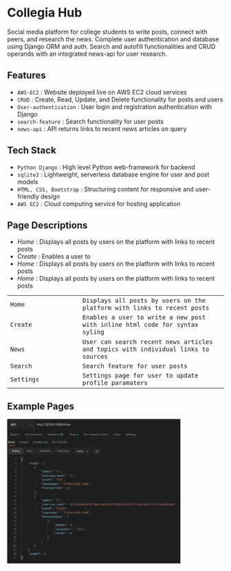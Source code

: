 # Collegia Hub

Social media platform for college students to write posts, connect with peers, and research the news. Complete user authentication and database using Django ORM and auth. Search and autofill functionalities and CRUD operands with an integrated news-api for user research.

## Features

- `AWS-EC2` : Website deployed live on AWS EC2 cloud services
- `CRUD` : Create, Read, Update, and Delete functionality for posts and users
- `User-authentication` : User login and registration authentication with Django
- `search-feature` : Search functionality for user posts
- `news-api` : API returns links to recent news articles on query


## Tech Stack

- `Python Django` : High level Python web-framework for backend
- `sqlite3` : Lightweight, serverless database engine for user and post models
- `HTML, CSS, Bootstrap` : Structuring content for responsive and user-friendly design
- `AWS EC2` : Cloud computing service for hosting application


## Page Descriptions

- *Home* : Displays all posts by users on the platform with links to recent posts
- *Create* : Enables a user to 
- *Home* : Displays all posts by users on the platform with links to recent posts
- *Home* : Displays all posts by users on the platform with links to recent posts

<table>
<tr>
<td width="33%"">
<samp>Home</samp>
</td>
<td width="66%">
<samp>Displays all posts by users on the platform with links to recent posts</samp>
</td>
</tr>

<tr>
<td width="33%"">
<samp>Create</samp>
</td>
<td width="66%">
<samp>Enables a user to write a new post with inline html code for syntax syling</samp>
</td>
</tr>

<tr>
<td width="33%"">
<samp>News</samp>
</td>
<td width="66%">
<samp>User can search recent news articles and topics with individual links to sources</samp>
</td>
</tr>

<tr>
<td width="33%"">
<samp>Search</samp>
</td>
<td width="66%">
<samp>Search feature for user posts</samp>
</td>
</tr>

<tr>
<td width="33%"">
<samp>Settings</samp>
</td>
<td width="66%">
<samp>Settings page for user to update profile paramaters</samp>
</td>
</tr>
  
</table>


## Example Pages

<img src="https://github.com/SaminSarker05/EtherBlock/blob/main/images/chain.png" width=80%>
